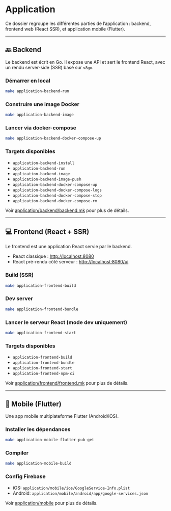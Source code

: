 # Application

Ce dossier regroupe les différentes parties de l’application : backend, frontend web (React SSR), et application mobile (Flutter).

---

## 🔙 Backend

Le backend est écrit en Go. Il expose une API et sert le frontend React, avec un rendu server-side (SSR) basé sur `v8go`.

### Démarrer en local

```bash
make application-backend-run
```

### Construire une image Docker

```bash
make application-backend-image
```

### Lancer via docker-compose

```bash
make application-backend-docker-compose-up
```

### Targets disponibles

- `application-backend-install`
- `application-backend-run`
- `application-backend-image`
- `application-backend-image-push`
- `application-backend-docker-compose-up`
- `application-backend-docker-compose-logs`
- `application-backend-docker-compose-stop`
- `application-backend-docker-compose-rm`

Voir [application/backend/backend.mk](application/backend/backend.mk) pour plus de détails.

---

## 💻 Frontend (React + SSR)

Le frontend est une application React servie par le backend.

- React classique : [http://localhost:8080](http://localhost:8080)
- React pré-rendu côté serveur : [http://localhost:8080/ui](http://localhost:8080/ui)

### Build (SSR)

```bash
make application-frontend-build
```

### Dev server

```bash
make application-frontend-bundle
```

### Lancer le serveur React (mode dev uniquement)

```bash
make application-frontend-start
```

### Targets disponibles

- `application-frontend-build`
- `application-frontend-bundle`
- `application-frontend-start`
- `application-frontend-npm-ci`

Voir [application/frontend/frontend.mk](application/frontend/frontend.mk) pour plus de détails.

---

## 📱 Mobile (Flutter)

Une app mobile multiplateforme Flutter (Android/iOS).

### Installer les dépendances

```bash
make application-mobile-flutter-pub-get
```

### Compiler

```bash
make application-mobile-build
```

### Config Firebase

- iOS: `application/mobile/ios/GoogleService-Info.plist`
- Android: `application/mobile/android/app/google-services.json`

Voir [application/mobile](application/mobile) pour plus de détails.

